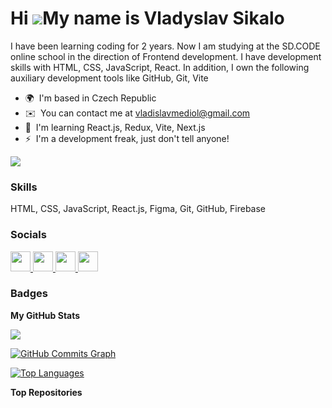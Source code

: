 Hi ![](https://user-images.githubusercontent.com/18350557/176309783-0785949b-9127-417c-8b55-ab5a4333674e.gif)My name is Vladyslav Sikalo
========================================================================================================================================

I have been learning coding for 2 years. Now I am studying at the SD.CODE online school in the direction of Frontend development. I have development skills with HTML, CSS, JavaScript, React. In addition, I own the following auxiliary development tools like GitHub, Git, Vite

* 🌍  I'm based in Czech Republic
* ✉️  You can contact me at [vladislavmediol@gmail.com](mailto:vladislavmediol@gmail.com)
* 🧠  I'm learning React.js, Redux, Vite, Next.js
* ⚡  I'm a development freak, just don't tell anyone!

<a href="https://www.github.com/VladVlad1238" target="_blank" rel="noreferrer"><img
src="https://img.shields.io/github/followers/VladVlad1238?logo=github&style=for-the-badge&color=0891b2&labelColor=1c1917" /></a>

### Skills


<p align="left">
HTML, CSS, JavaScript, React.js, Figma, Git, GitHub, Firebase
</p>


### Socials

<p align="left"> <a href="https://www.facebook.com/profile.php?id=100012056504279" target="_blank" rel="noreferrer"> <picture> <source media="(prefers-color-scheme: dark)" srcset="undefined" /> <source media="(prefers-color-scheme: light)" srcset="https://raw.githubusercontent.com/danielcranney/readme-generator/main/public/icons/socials/facebook.svg" /> <img src="https://raw.githubusercontent.com/danielcranney/readme-generator/main/public/icons/socials/facebook.svg" width="32" height="32" /> </picture> </a> <a href="https://www.github.com/VladVlad1238" target="_blank" rel="noreferrer"> <picture> <source media="(prefers-color-scheme: dark)" srcset="https://raw.githubusercontent.com/danielcranney/readme-generator/main/public/icons/socials/github-dark.svg" /> <source media="(prefers-color-scheme: light)" srcset="https://raw.githubusercontent.com/danielcranney/readme-generator/main/public/icons/socials/github.svg" /> <img src="https://raw.githubusercontent.com/danielcranney/readme-generator/main/public/icons/socials/github.svg" width="32" height="32" /> </picture> </a> <a href="http://www.instagram.com/vladvlad53" target="_blank" rel="noreferrer"> <picture> <source media="(prefers-color-scheme: dark)" srcset="undefined" /> <source media="(prefers-color-scheme: light)" srcset="https://raw.githubusercontent.com/danielcranney/readme-generator/main/public/icons/socials/instagram.svg" /> <img src="https://raw.githubusercontent.com/danielcranney/readme-generator/main/public/icons/socials/instagram.svg" width="32" height="32" /> </picture> </a> <a href="https://www.linkedin.com/in/vladyslav-sikalo-60704b25a/" target="_blank" rel="noreferrer"> <picture> <source media="(prefers-color-scheme: dark)" srcset="undefined" /> <source media="(prefers-color-scheme: light)" srcset="https://raw.githubusercontent.com/danielcranney/readme-generator/main/public/icons/socials/linkedin.svg" /> <img src="https://raw.githubusercontent.com/danielcranney/readme-generator/main/public/icons/socials/linkedin.svg" width="32" height="32" /> </picture> </a></p>

### Badges

<b>My GitHub Stats</b>

<a href="http://www.github.com/VladVlad1238"><img src="https://github-readme-streak-stats.herokuapp.com/?user=VladVlad1238&stroke=ffffff&background=1c1917&ring=10b981&fire=10b981&currStreakNum=ffffff&currStreakLabel=10b981&sideNums=ffffff&sideLabels=ffffff&dates=ffffff&hide_border=true" /></a>

<a href="http://www.github.com/VladVlad1238"><img src="https://github-readme-activity-graph.cyclic.app/graph?username=VladVlad1238&bg_color=1c1917&color=ffffff&line=0891b2&point=ffffff&area_color=1c1917&area=true&hide_border=true&custom_title=GitHub%20Commits%20Graph" alt="GitHub Commits Graph" /></a>

<a href="https://github.com/VladVlad1238" align="left"><img src="https://github-readme-stats.vercel.app/api/top-langs/?username=VladVlad1238&langs_count=10&title_color=10b981&text_color=ffffff&icon_color=0891b2&bg_color=1c1917&hide_border=true&locale=en&custom_title=Top%20%Languages" alt="Top Languages" /></a>

<b>Top Repositories</b>

<div width="100%" align="center"></div><br /><br /><br /><br /><br /><br /><br />
